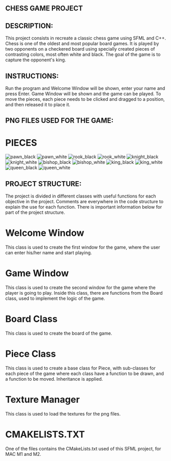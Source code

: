 ## CHESS GAME PROJECT

## DESCRIPTION:
This project consists in recreate a classic chess game using SFML and C++. Chess is one of the oldest and most popular board games. It is played by two opponents on a checkered board using specially created pieces of contrasting colors, most often white and black. The goal of the game is to capture the opponent's king.

## INSTRUCTIONS:
Run the program and Welcome Window will be shown, enter your name and press Enter. Game Window will be shown and the game can be played. To move the pieces, each piece needs to be clicked and dragged to a position, and then released it to place it.

## PNG FILES USED FOR THE GAME:
# PIECES
![pawn_black](https://github.com/juanpostiglione/Chess-Game/assets/128395993/163b578b-e4a2-4f13-97c0-89b3e9b83afd)
![pawn_white](https://github.com/juanpostiglione/Chess-Game/assets/128395993/55cf58c7-50b0-4c0e-97cd-7a7912dd0b7e)
![rook_black](https://github.com/juanpostiglione/Chess-Game/assets/128395993/dbebe6a1-1d2a-4125-8de2-341a5fae598f)
![rook_white](https://github.com/juanpostiglione/Chess-Game/assets/128395993/5dc0aaa8-7376-4e03-915b-9523ae686420)
![knight_black](https://github.com/juanpostiglione/Chess-Game/assets/128395993/62a169bd-5846-4419-8660-1c7d1bc0e611)
![knight_white](https://github.com/juanpostiglione/Chess-Game/assets/128395993/94257edd-f187-437f-9a94-4fd819fa46b7)
![bishop_black](https://github.com/juanpostiglione/Chess-Game/assets/128395993/a8821932-cdab-4310-b62b-7fd786c067e5)
![bishop_white](https://github.com/juanpostiglione/Chess-Game/assets/128395993/f7438bba-6ec0-49e8-84dc-eecf10367f58)
![king_black](https://github.com/juanpostiglione/Chess-Game/assets/128395993/d3a6aba2-e4b9-4595-8763-7e754dd2691f)
![king_white](https://github.com/juanpostiglione/Chess-Game/assets/128395993/5e2c5b61-c600-4715-a249-6bea8e29bda6)
![queen_black](https://github.com/juanpostiglione/Chess-Game/assets/128395993/21480464-aedb-46c6-91b8-cbaf97912025)
![queen_white](https://github.com/juanpostiglione/Chess-Game/assets/128395993/812dafc6-3dd8-4711-aa22-ccee3d855c48)

## PROJECT STRUCTURE:
The project is divided in different classes with useful functions for each objective in the project. Comments are everywhere in the code structure to explain the use for each function. There is important information below for part of the project structure.

# Welcome Window
This class is used to create the first window for the game, where the user can enter his/her name and start playing.

# Game Window
This class is used to create the second window for the game where the player is going to play. Inside this class, there are functions from the Board class, used to implement the logic of the game.

# Board Class
This class is used to create the board of the game.

# Piece Class
This class is used to create a base class for Piece, with sub-classes for each piece of the game where each class have a function to be drawn, and a function to be moved. Inheritance is applied.

# Texture Manager
This class is used to load the textures for the png files.

# CMAKELISTS.TXT
One of the files contains the CMakeLists.txt used of this SFML project, for MAC M1 and M2.















